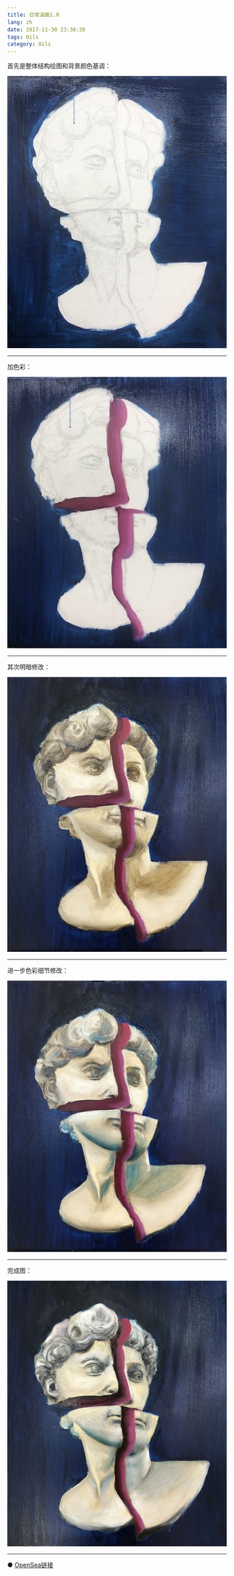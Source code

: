 ```yaml
---
title: 日常油画1.0
lang: zh
date: 2017-11-30 23:30:20
tags: Oils
category: Oils
---
```


首先是整体结构绘图和背景颜色基调：

![David](/image/Oils/oils_daily_1/David_1.jpeg)

----------------------------------------  

加色彩：

![David](/image/Oils/oils_daily_1/David_2.jpeg)

----------------------------------------  

其次明暗修改：

![David](/image/Oils/oils_daily_1/David_3.jpeg)

----------------------------------------  

进一步色彩细节修改：

![David](/image/Oils/oils_daily_1/David_4.jpeg)

----------------------------------------  

完成图：

![David](/image/Oils/oils_daily_1/David_5.jpeg)

----------------------------------------  

● [OpenSea链接](https://opensea.io/assets/0x495f947276749ce646f68ac8c248420045cb7b5e/5538608732828411082250453030091092578936762873171210564831323253325650984961 "David in Four")

<nft-card
contractAddress="0x495f947276749ce646f68ac8c248420045cb7b5e"
tokenId="5538608732828411082250453030091092578936762873171210564831323253325650984961">
</nft-card>
<script src="https://unpkg.com/embeddable-nfts/dist/nft-card.min.js"></script>
